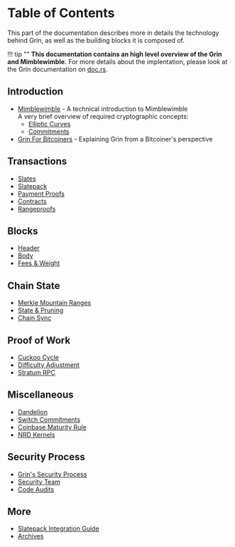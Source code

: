 # Table of Contents

This part of the documentation describes more in details the technology behind Grin, as well as the building blocks it is composed of.

!!! tip ""
    **This documentation contains an high level overview of the Grin and Mimblewimble.**
    For more details about the implentation, please look at the Grin documentation on [doc.rs](https://docs.rs/releases/search?query=grin).

## Introduction


- [Mimblewimble](introduction/mimblewimble.md) - A technical introduction to Mimblewimble </br>
A very brief overview of required cryptographic concepts:
    - [Elliptic Curves](introduction/elliptic-curve-cryptography.md)
    - [Commitments](introduction/commitments.md)
- [Grin For Bitcoiners](grin-for-bitcoiners.md) - Explaining Grin from a Bitcoiner's perspective

## Transactions

- [Slates](transactions/slates.md)
- [Slatepack](transactions/slatepack.md)
- [Payment Proofs](transactions/payment-proofs.md)
- [Contracts](transactions/contracts.md)
- [Rangeproofs](transactions/range-proof-format.md)

## Blocks

- [Header](blocks/block-header.md)
- [Body](blocks/blocks-body.md)
- [Fees & Weight](fees-mining.md)

## Chain State

- [Merkle Mountain Ranges](chain-state/merkle-mountain-range.md)
- [State & Pruning](chain-state/state-and-pruning.md)
- [Chain Sync](chain-state/chain-sync.md)


## Proof of Work

- [Cuckoo Cycle](proof-of-work/cuckoo-cycle.md)
- [Difficulty Adjustment](proof-of-work/daa.md)
- [Stratum RPC](proof-of-work/stratum-rpc.md)

## Miscellaneous

- [Dandelion](miscellaneous/dandelion.md)
- [Switch Commitments](miscellaneous/switch-commitments.md)
- [Coinbase Maturity Rule](miscellaneous/coinbase-maturity-rule.md)
- [NRD Kernels](miscellaneous/nrd-kernels.md)

## Security Process

- [Grin's Security Process](security-process/grin-security-process.md)
- [Security Team](security-process/security-team.md)
- [Code Audits](security-process/code-audits.md)

## More

- [Slatepack Integration Guide](slatepack-integration.md)
- [Archives](archives.md)
